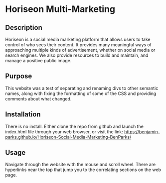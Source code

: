 # Horiseon Multi-Marketing

## Description
Horiseon is a social media marketing platform that allows users to take control of who sees their content. It provides many meaningful ways of approaching multiple kinds of advertisement, whether on social media or search engines. We also provide resources to build and maintain, and manage a positive public image.

## Purpose

This website was a test of separating and renaming divs to other semantic names, along with fixing the formatting of some of the CSS and providing comments about what changed. 

## Installation

There is no install. Either clone the repo from github and launch the index.html file through your web browser, or visit the link: https://benjamin-parks.github.io/Horiseon-Social-Media-Marketing-BenParks/


## Usage

Navigate through the website with the mouse and scroll wheel. There are hyperlinks near the top that jump you to the correlating sections on the web page.